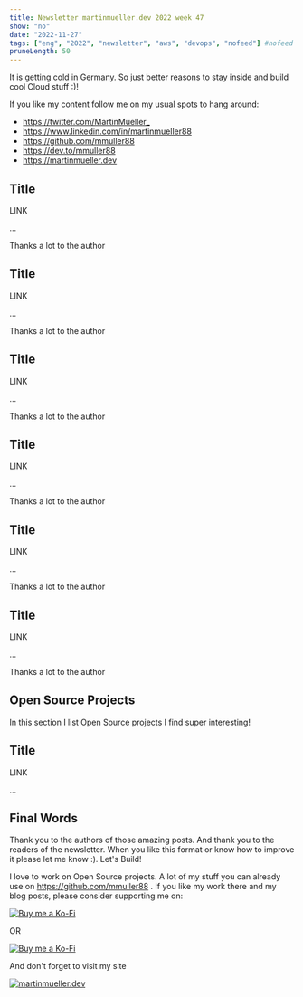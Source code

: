 ```yaml
---
title: Newsletter martinmueller.dev 2022 week 47
show: "no"
date: "2022-11-27"
tags: ["eng", "2022", "newsletter", "aws", "devops", "nofeed"] #nofeed
pruneLength: 50
---
```


It is getting cold in Germany. So just better reasons to stay inside and build cool Cloud stuff :)!

If you like my content follow me on my usual spots to hang around:

- <https://twitter.com/MartinMueller_>
- <https://www.linkedin.com/in/martinmueller88>
- <https://github.com/mmuller88>
- <https://dev.to/mmuller88>
- <https://martinmueller.dev>

## Title

LINK

...

Thanks a lot to the author []()

## Title

LINK

...

Thanks a lot to the author []()

## Title

LINK

...

Thanks a lot to the author []()

## Title

LINK

...

Thanks a lot to the author []()

## Title

LINK

...

Thanks a lot to the author []()

## Title

LINK

...

Thanks a lot to the author []()

## Open Source Projects

In this section I list Open Source projects I find super interesting!

## Title

LINK

...

## Final Words

Thank you to the authors of those amazing posts. And thank you to the readers of the newsletter. When you like this format or know how to improve it please let me know :). Let's Build!

I love to work on Open Source projects. A lot of my stuff you can already use on <https://github.com/mmuller88> . If you like my work there and my blog posts, please consider supporting me on:

[![Buy me a Ko-Fi](https://storage.ko-fi.com/cdn/useruploads/png_d554a01f-60f0-4969-94d1-7b69f3e28c2fcover.jpg?v=69a332f2-b808-4369-8ba3-dae0d1100dd4)](https://ko-fi.com/T6T1BR59W)

OR

[![Buy me a Ko-Fi](https://theastrologypodcast.com/wp-content/uploads/2015/06/become-my-patron-05.jpg)](https://www.patreon.com/bePatron?u=29010217)

And don't forget to visit my site

[![martinmueller.dev](https://martinmueller.dev/static/84caa5292a6d0c37c48ae280d04b5fa6/a7715/joint.jpg)](https://martinmueller.dev/resume)
